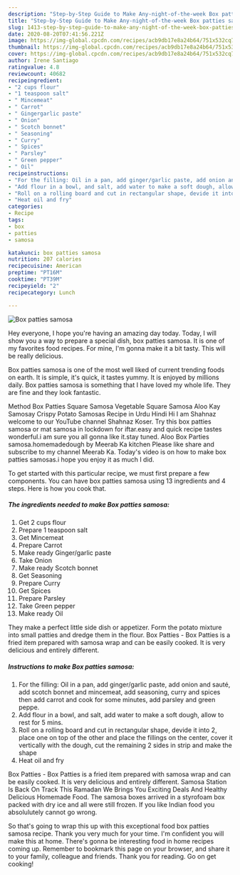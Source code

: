 ```yaml
---
description: "Step-by-Step Guide to Make Any-night-of-the-week Box patties samosa"
title: "Step-by-Step Guide to Make Any-night-of-the-week Box patties samosa"
slug: 1413-step-by-step-guide-to-make-any-night-of-the-week-box-patties-samosa
date: 2020-08-20T07:41:56.221Z
image: https://img-global.cpcdn.com/recipes/acb9db17e8a24b64/751x532cq70/box-patties-samosa-recipe-main-photo.jpg
thumbnail: https://img-global.cpcdn.com/recipes/acb9db17e8a24b64/751x532cq70/box-patties-samosa-recipe-main-photo.jpg
cover: https://img-global.cpcdn.com/recipes/acb9db17e8a24b64/751x532cq70/box-patties-samosa-recipe-main-photo.jpg
author: Irene Santiago
ratingvalue: 4.8
reviewcount: 40682
recipeingredient:
- "2 cups flour"
- "1 teaspoon salt"
- " Mincemeat"
- " Carrot"
- " Gingergarlic paste"
- " Onion"
- " Scotch bonnet"
- " Seasoning"
- " Curry"
- " Spices"
- " Parsley"
- " Green pepper"
- " Oil"
recipeinstructions:
- "For the filling: Oil in a pan, add ginger/garlic paste, add onion and sauté, add scotch bonnet and mincemeat, add seasoning, curry and spices then add carrot and cook for some minutes, add parsley and green peppe."
- "Add flour in a bowl, and salt, add water to make a soft dough, allow to rest for 5 mins."
- "Roll on a rolling board and cut in rectangular shape, devide it into 2, place one on top of the other and place the fillings on the center, cover it vertically with the dough, cut the remaining 2 sides in strip and make the shape"
- "Heat oil and fry"
categories:
- Recipe
tags:
- box
- patties
- samosa

katakunci: box patties samosa 
nutrition: 207 calories
recipecuisine: American
preptime: "PT16M"
cooktime: "PT39M"
recipeyield: "2"
recipecategory: Lunch

---
```



![Box patties samosa](https://img-global.cpcdn.com/recipes/acb9db17e8a24b64/751x532cq70/box-patties-samosa-recipe-main-photo.jpg)

Hey everyone, I hope you're having an amazing day today. Today, I will show you a way to prepare a special dish, box patties samosa. It is one of my favorites food recipes. For mine, I'm gonna make it a bit tasty. This will be really delicious.

Box patties samosa is one of the most well liked of current trending foods on earth. It is simple, it's quick, it tastes yummy. It is enjoyed by millions daily. Box patties samosa is something that I have loved my whole life. They are fine and they look fantastic.

Method Box Patties Square Samosa Vegetable Square Samosa Aloo Kay Samosay Crispy Potato Samosas Recipe in Urdu Hindi Hi I am Shahnaz welcome to our YouTube channel Shahnaz Koser. Try this box patties samosa or mat samosa in lockdown for iftar.easy and quick recipe tastes wonderful.i am sure you all gonna like it.stay tuned. Aloo Box Parties samosa.homemadedough by Meerab Ka kitchen Please like share and subscribe to my channel Meerab Ka. Today&#39;s video is on how to make box patties samosas.i hope you enjoy it as much I did.


To get started with this particular recipe, we must first prepare a few components. You can have box patties samosa using 13 ingredients and 4 steps. Here is how you cook that.

<!--inarticleads1-->

##### The ingredients needed to make Box patties samosa:

1. Get 2 cups flour
1. Prepare 1 teaspoon salt
1. Get  Mincemeat
1. Prepare  Carrot
1. Make ready  Ginger/garlic paste
1. Take  Onion
1. Make ready  Scotch bonnet
1. Get  Seasoning
1. Prepare  Curry
1. Get  Spices
1. Prepare  Parsley
1. Take  Green pepper
1. Make ready  Oil


They make a perfect little side dish or appetizer. Form the potato mixture into small patties and dredge them in the flour. Box Patties - Box Patties is a fried item prepared with samosa wrap and can be easily cooked. It is very delicious and entirely different. 

<!--inarticleads2-->

##### Instructions to make Box patties samosa:

1. For the filling: Oil in a pan, add ginger/garlic paste, add onion and sauté, add scotch bonnet and mincemeat, add seasoning, curry and spices then add carrot and cook for some minutes, add parsley and green peppe.
1. Add flour in a bowl, and salt, add water to make a soft dough, allow to rest for 5 mins.
1. Roll on a rolling board and cut in rectangular shape, devide it into 2, place one on top of the other and place the fillings on the center, cover it vertically with the dough, cut the remaining 2 sides in strip and make the shape
1. Heat oil and fry


Box Patties - Box Patties is a fried item prepared with samosa wrap and can be easily cooked. It is very delicious and entirely different. Samosa Station Is Back On Track This Ramadan We Brings You Exciting Deals And Healthy Delicious Homemade Food. The samosa boxes arrived in a styrofoam box packed with dry ice and all were still frozen. If you like Indian food you absolulutely cannot go wrong. 

So that's going to wrap this up with this exceptional food box patties samosa recipe. Thank you very much for your time. I'm confident you will make this at home. There's gonna be interesting food in home recipes coming up. Remember to bookmark this page on your browser, and share it to your family, colleague and friends. Thank you for reading. Go on get cooking!
